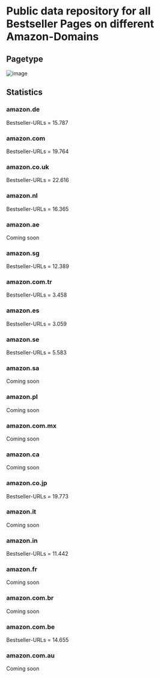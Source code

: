 # Public data repository for all Bestseller Pages on different Amazon-Domains

## Pagetype

![image](https://github.com/dschmeh/amazon-bestseller-urls/assets/22255224/bdd68319-68a9-4c85-9b61-855fd2543cd3)

## Statistics

### amazon.de
Bestseller-URLs = 15.787

### amazon.com
Bestseller-URLs = 19.764

### amazon.co.uk
Bestseller-URLs = 22.616

### amazon.nl
Bestseller-URLs = 16.365

### amazon.ae
Coming soon

### amazon.sg
Bestseller-URLs = 12.389

### amazon.com.tr
Bestseller-URLs = 3.458

### amazon.es
Bestseller-URLs = 3.059

### amazon.se
Bestseller-URLs = 5.583

### amazon.sa
Coming soon

### amazon.pl
Coming soon

### amazon.com.mx
Coming soon

### amazon.ca
Coming soon

### amazon.co.jp
Bestseller-URLs = 19.773

### amazon.it
Coming soon

### amazon.in
Bestseller-URLs = 11.442

### amazon.fr
Coming soon

### amazon.com.br
Coming soon

### amazon.com.be
Bestseller-URLs = 14.655

### amazon.com.au
Coming soon
